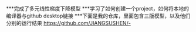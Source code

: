 ***完成了多元线性梯度下降模型
***学习了如何创建一个project，如何将本地的编译器与github desktop链接
***下面是我的仓库，里面包含三版模型，以及他们分别的运行结果
https://github.com/JIANGSUSHEN/-

